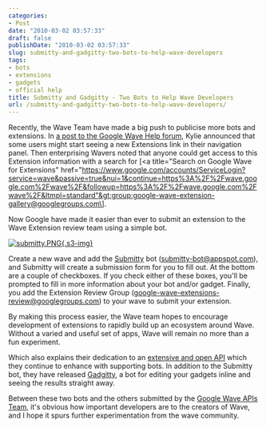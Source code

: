 ```yaml
---
categories:
- Post
date: "2010-03-02 03:57:33"
draft: false
publishDate: "2010-03-02 03:57:33"
slug: submitty-and-gadgitty-two-bots-to-help-wave-developers
tags:
- bots
- extensions
- gadgets
- official help
title: Submitty and Gadgitty - Two Bots to Help Wave Developers
url: /submitty-and-gadgitty-two-bots-to-help-wave-developers/
---
```

Recently, the Wave Team have made a big push to publicise more bots and
extensions. In [a post to the Google Wave Help
forum](http://www.google.com/support/forum/p/wave/thread?tid=33e8c48d858bd0ea&hl=en "Google Wave Help Forum Extension Link info"),
Kylie announced that some users might start seeing a new Extensions link
in their navigation panel. Then enterprising Wavers noted that anyone
could get access to this Extension information with a search for \[&lt;a
title="Search on Google Wave for Extensions"
href="https://www.google.com/accounts/ServiceLogin?service=wave&passive=true&nui=1&continue=https%3A%2F%2Fwave.google.com%2Fwave%2F&followup=https%3A%2F%2Fwave.google.com%2Fwave%2F&ltmpl=standard"&gt;group:google-wave-extension-gallery@googlegroups.com\].

Now Google have made it easier than ever to submit an extension to the
Wave Extension review team using a simple bot.

[![submitty.PNG](https://turbo.geekorium.com.au/submitty.PNG){.s3-img}](http://wave-samples-gallery.appspot.com/about_app?app_id=109013)

Create a new wave and add the
[Submitty](http://wave-samples-gallery.appspot.com/about_app?app_id=109013)
bot (submitty-bot@appspot.com), and Submitty will create a submission
form for you to fill out. At the bottom are a couple of checkboxes. If
you check either of these boxes, you'll be prompted to fill in more
information about your bot and/or gadget. Finally, you add the Extension
Review Group (google-wave-extensions-review@googlegroups.com) to your
wave to submit your extension.

By making this process easier, the Wave team hopes to encourage
development of extensions to rapidly build up an ecosystem around Wave.
Without a varied and useful set of apps, Wave will remain no more than a
fun experiment.

Which also explains their dedication to an [extensive and open
API](http://code.google.com/apis/wave/guide.html) which they continue to
enhance with supporting bots. In addition to the Submitty bot, they have
released
[Gadgitty](http://wave-samples-gallery.appspot.com/about_app?app_id=109011),
a bot for editing your gadgets inline and seeing the results straight
away.

Between these two bots and the others submitted by the [Google Wave APIs
Team](http://wave-samples-gallery.appspot.com/profile?id=63033), it's
obvious how important developers are to the creators of Wave, and I hope
it spurs further experimentation from the wave community.